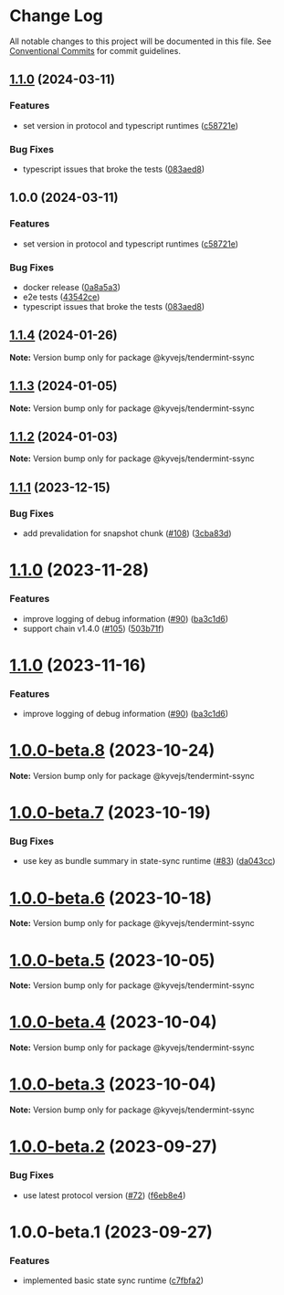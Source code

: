 # Change Log

All notable changes to this project will be documented in this file.
See [Conventional Commits](https://conventionalcommits.org) for commit guidelines.

## [1.1.0](https://github.com/shifty11/kyve-rdk-fork/compare/runtime/tendermint-ssync@1.0.0...runtime/tendermint-ssync-v1.1.0) (2024-03-11)


### Features

* set version in protocol and typescript runtimes ([c58721e](https://github.com/shifty11/kyve-rdk-fork/commit/c58721ee8d1fb18114dc00c8b07e7a304ed42152))


### Bug Fixes

* typescript issues that broke the tests ([083aed8](https://github.com/shifty11/kyve-rdk-fork/commit/083aed882b8c497314ca5f0fa10026f471c6dac6))

## 1.0.0 (2024-03-11)


### Features

* set version in protocol and typescript runtimes ([c58721e](https://github.com/shifty11/kyve-rdk-fork/commit/c58721ee8d1fb18114dc00c8b07e7a304ed42152))


### Bug Fixes

* docker release ([0a8a5a3](https://github.com/shifty11/kyve-rdk-fork/commit/0a8a5a3be9671f619cdd7618f1e77eba35aef47e))
* e2e tests ([43542ce](https://github.com/shifty11/kyve-rdk-fork/commit/43542ce41082dfa87853e831ef76f2bfd9cef057))
* typescript issues that broke the tests ([083aed8](https://github.com/shifty11/kyve-rdk-fork/commit/083aed882b8c497314ca5f0fa10026f471c6dac6))

## [1.1.4](https://github.com/KYVENetwork/kyvejs/compare/@kyvejs/tendermint-ssync@1.1.3...@kyvejs/tendermint-ssync@1.1.4) (2024-01-26)

**Note:** Version bump only for package @kyvejs/tendermint-ssync

## [1.1.3](https://github.com/KYVENetwork/kyvejs/compare/@kyvejs/tendermint-ssync@1.1.2...@kyvejs/tendermint-ssync@1.1.3) (2024-01-05)

**Note:** Version bump only for package @kyvejs/tendermint-ssync

## [1.1.2](https://github.com/KYVENetwork/kyvejs/compare/@kyvejs/tendermint-ssync@1.1.1...@kyvejs/tendermint-ssync@1.1.2) (2024-01-03)

**Note:** Version bump only for package @kyvejs/tendermint-ssync

## [1.1.1](https://github.com/KYVENetwork/kyvejs/compare/@kyvejs/tendermint-ssync@1.1.0...@kyvejs/tendermint-ssync@1.1.1) (2023-12-15)

### Bug Fixes

- add prevalidation for snapshot chunk ([#108](https://github.com/KYVENetwork/kyvejs/issues/108)) ([3cba83d](https://github.com/KYVENetwork/kyvejs/commit/3cba83dec15bc293d6e8c01c4628d96b8a99b12c))

# [1.1.0](https://github.com/KYVENetwork/kyvejs/compare/@kyvejs/tendermint-ssync@1.0.0...@kyvejs/tendermint-ssync@1.1.0) (2023-11-28)

### Features

- improve logging of debug information ([#90](https://github.com/KYVENetwork/kyvejs/issues/90)) ([ba3c1d6](https://github.com/KYVENetwork/kyvejs/commit/ba3c1d63060f38c112d7b5102341a0c9000d7d54))
- support chain v1.4.0 ([#105](https://github.com/KYVENetwork/kyvejs/issues/105)) ([503b71f](https://github.com/KYVENetwork/kyvejs/commit/503b71f40ed4d32c68d2bff34cfcf88120944c73))

# [1.1.0](https://github.com/KYVENetwork/kyvejs/compare/@kyvejs/tendermint-ssync@1.0.0...@kyvejs/tendermint-ssync@1.1.0) (2023-11-16)

### Features

- improve logging of debug information ([#90](https://github.com/KYVENetwork/kyvejs/issues/90)) ([ba3c1d6](https://github.com/KYVENetwork/kyvejs/commit/ba3c1d63060f38c112d7b5102341a0c9000d7d54))

# [1.0.0-beta.8](https://github.com/KYVENetwork/kyvejs/compare/@kyvejs/tendermint-ssync@1.0.0-beta.7...@kyvejs/tendermint-ssync@1.0.0-beta.8) (2023-10-24)

**Note:** Version bump only for package @kyvejs/tendermint-ssync

# [1.0.0-beta.7](https://github.com/KYVENetwork/kyvejs/compare/@kyvejs/tendermint-ssync@1.0.0-beta.6...@kyvejs/tendermint-ssync@1.0.0-beta.7) (2023-10-19)

### Bug Fixes

- use key as bundle summary in state-sync runtime ([#83](https://github.com/KYVENetwork/kyvejs/issues/83)) ([da043cc](https://github.com/KYVENetwork/kyvejs/commit/da043cc1ed14a4dabb85357c7a1178b37f2d4ed0))

# [1.0.0-beta.6](https://github.com/KYVENetwork/kyvejs/compare/@kyvejs/tendermint-ssync@1.0.0-beta.5...@kyvejs/tendermint-ssync@1.0.0-beta.6) (2023-10-18)

**Note:** Version bump only for package @kyvejs/tendermint-ssync

# [1.0.0-beta.5](https://github.com/KYVENetwork/kyvejs/compare/@kyvejs/tendermint-ssync@1.0.0-beta.4...@kyvejs/tendermint-ssync@1.0.0-beta.5) (2023-10-05)

**Note:** Version bump only for package @kyvejs/tendermint-ssync

# [1.0.0-beta.4](https://github.com/KYVENetwork/kyvejs/compare/@kyvejs/tendermint-ssync@1.0.0-beta.3...@kyvejs/tendermint-ssync@1.0.0-beta.4) (2023-10-04)

**Note:** Version bump only for package @kyvejs/tendermint-ssync

# [1.0.0-beta.3](https://github.com/KYVENetwork/kyvejs/compare/@kyvejs/tendermint-ssync@1.0.0-beta.2...@kyvejs/tendermint-ssync@1.0.0-beta.3) (2023-10-04)

**Note:** Version bump only for package @kyvejs/tendermint-ssync

# [1.0.0-beta.2](https://github.com/KYVENetwork/kyvejs/compare/@kyvejs/tendermint-ssync@1.0.0-beta.1...@kyvejs/tendermint-ssync@1.0.0-beta.2) (2023-09-27)

### Bug Fixes

- use latest protocol version ([#72](https://github.com/KYVENetwork/kyvejs/issues/72)) ([f6eb8e4](https://github.com/KYVENetwork/kyvejs/commit/f6eb8e438c83007000d3051c4764555d508d72f8))

# 1.0.0-beta.1 (2023-09-27)

### Features

- implemented basic state sync runtime ([c7fbfa2](https://github.com/KYVENetwork/kyvejs/commit/c7fbfa22715861ad81ae2258866f719832183dbe))
